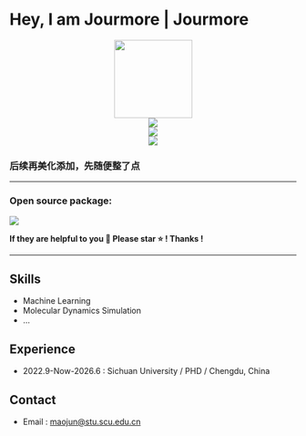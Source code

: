 # Hey, I am Jourmore | Jourmore

<div align="center"> <img height="137px" src="https://github-readme-stats.vercel.app/api?username=jourmore&hide_title=true&hide_border=true&show_icons=trueline_height=21&text_color=000&icon_color=000&bg_color=0,ea6161,ffc64d,fffc4d,52fa5a&theme=graywhite" /> </div>

<div align="center"> <img src="https://github-profile-trophy.vercel.app/?username=jourmore" /> </div>

<div align="center"> <img src="https://github-readme-streak-stats.herokuapp.com/?user=jourmore" /> </div>

<div align="center"> <img src="https://stats.justsong.cn/api/csdn?id=qq_39607403"> </div>

### 后续再美化添加，先随便整了点

---

### Open source package: 

[![](https://github.com/jourmore)](https://github.com/jourmore)

**If they are helpful to you 🌈 Please star ⭐️ ! Thanks !**

---

## Skills
- Machine Learning 
- Molecular Dynamics Simulation
- ...

## Experience
- 2022.9-Now-2026.6 : Sichuan University /  PHD / Chengdu, China

## Contact
-  Email : maojun@stu.scu.edu.cn
